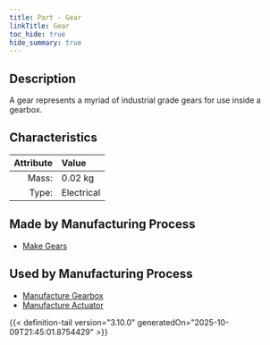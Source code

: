 ```yaml
---
title: Part - Gear
linkTitle: Gear
toc_hide: true
hide_summary: true
---
```

<!-- This is generated by the MarsSim HelpGenertor, do not edit. -->

## Description
A gear represents a myriad of industrial grade gears &#10;&#9;&#9;&#9;for use inside a gearbox.&#10;&#9;&#9;

## Characteristics

| Attribute      | Value |
|--------:|:------|
|Mass:|0.02 kg|
|Type:|Electrical|

## Made by Manufacturing Process

- [Make Gears](/docs/definitions/process/make-gears)

## Used by Manufacturing Process

- [Manufacture Gearbox](/docs/definitions/process/manufacture-gearbox)
- [Manufacture Actuator](/docs/definitions/process/manufacture-actuator)



{{< definition-tail version="3.10.0" generatedOn="2025-10-09T21:45:01.8754429" >}}



